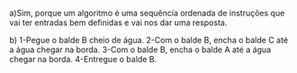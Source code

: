 a)Sim, porque um algoritmo é uma sequência ordenada de instruções que vai ter entradas bem definidas e vai nos dar uma resposta.

b)
1-Pegue o balde B cheio de água.
2-Com o balde B, encha o balde C até a água chegar na borda.
3-Com o balde B, encha o balde A até a água chegar na borda.
4-Entregue o balde B.
